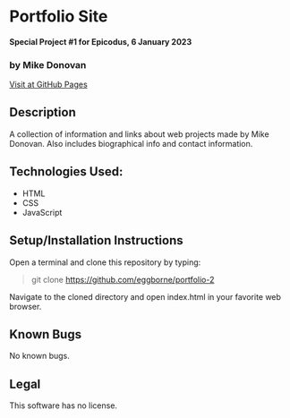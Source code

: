 # Portfolio Site
#### Special Project #1 for Epicodus, 6 January 2023
### by Mike Donovan

[Visit at GitHub Pages](https://eggborne.github.io/portfolio-2)

## Description

A collection of information and links about web projects made by Mike Donovan. Also includes biographical info and contact information.

## Technologies Used:
* HTML
* CSS
* JavaScript

## Setup/Installation Instructions

Open a terminal and clone this repository by typing:

> git clone https://github.com/eggborne/portfolio-2

Navigate to the cloned directory and open index.html in your favorite web browser.


## Known Bugs

No known bugs.

## Legal

This software has no license.
